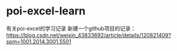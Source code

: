# poi-excel-learn
有关poi-excel的学习记录
新建一个github项目的记录：https://blog.csdn.net/weixin_43833692/article/details/120821409?spm=1001.2014.3001.5501

